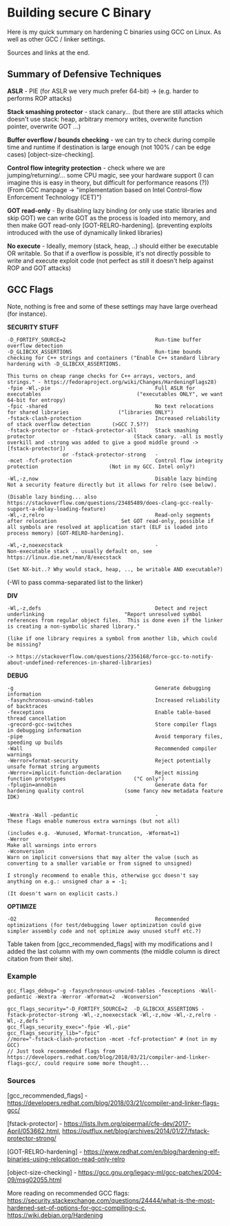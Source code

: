 # Building secure C Binary
Here is my quick summary on hardening C binaries using GCC on Linux. As well as other GCC / linker settings.

Sources and links at the end.


## Summary of Defensive Techniques

**ASLR** - PIE (for ASLR we very much prefer 64-bit) -> (e.g. harder to performs ROP attacks)

**Stack smashing protector** - stack canary... (but there are still attacks which doesn't use stack: heap, arbitrary memory writes, overwrite function pointer, overwrite GOT ...)

**Buffer overflow / bounds checking** - we can try to check during compile time and runtime if destination is large enough (not 100% / can be edge cases) [object-size-checking].

**Control flow integrity protection** - check where we are jumping/returning/... some CPU magic, see your hardware support (I can imagine this is easy in theory, but difficult for performance reasons (?)) (From GCC manpage -> "implementation based on Intel Control-flow Enforcement Technology (CET)")

**GOT read-only** - By disabling lazy binding (or only use static libraries and skip GOT) we can write GOT as the process is loaded into memory, and then make GOT read-only [GOT-RELRO-hardening]. (preventing exploits introduced with the use of dynamically linked libraries)

**No execute** - Ideally, memory (stack, heap, ..) should either be executable OR writable. So that if a overflow is possible, it's not directly possible to write and execute exploit code (not perfect as still it doesn't help against ROP and GOT attacks)


## GCC Flags

Note, nothing is free and some of these settings may have large overhead (for instance).


__SECURITY STUFF__
```
-D_FORTIFY_SOURCE=2                             Run-time buffer overflow detection
-D_GLIBCXX_ASSERTIONS                           Run-time bounds checking for C++ strings and containers ("Enable C++ standard library hardening with -D_GLIBCXX_ASSERTIONS.
                                                                                                          This turns on cheap range checks for C++ arrays, vectors, and strings." - https://fedoraproject.org/wiki/Changes/HardeningFlags28)
-fpie -Wl,-pie                                  Full ASLR for executables                               ("executables ONLY", we want 64-bit for entropy)
-fpic -shared                                   No text relocations for shared libraries                ("libraries ONLY")
-fstack-clash-protection                        Increased reliability of stack overflow detection       (>GCC 7.5??)
-fstack-protector or -fstack-protector-all      Stack smashing protector                                (Stack canary. -all is mostly overkill and -strong was added to give a good middle ground -> [fstack-protector])
                  or -fstack-protector-strong   -
-mcet -fcf-protection                           Control flow integrity protection                       (Not in my GCC. Intel only?)

-Wl,-z,now                                      Disable lazy binding                                    Not a security feature directly but it allows for relro (see below).
                                                                                                        (Disable lazy binding... also https://stackoverflow.com/questions/23485489/does-clang-gcc-really-support-a-delay-loading-feature)
-Wl,-z,relro                                    Read-only segments after relocation                     Set GOT read-only, possible if all symbols are resolved at application start (ELF is loaded into process memory) [GOT-RELRO-hardening].

-Wl,-z,noexecstack                              -                                                       Non-executable stack .. usually default on, see https://linux.die.net/man/8/execstack
                                                                                                        (Set NX-bit..? Why would stack, heap, .., be writable AND executable?)
```

(-Wl to pass comma-separated list to the linker)

__DIV__
```
-Wl,-z,defs                                     Detect and reject underlinking                          "Report unresolved symbol references from regular object files.  This is done even if the linker is creating a non-symbolic shared library."
                                                                                                         (like if one library requires a symbol from another lib, which could be missing?
                                                                                                          -> https://stackoverflow.com/questions/2356168/force-gcc-to-notify-about-undefined-references-in-shared-libraries)
```
__DEBUG__
```
-g                                              Generate debugging information
-fasynchronous-unwind-tables                    Increased reliability of backtraces
-fexceptions                                    Enable table-based thread cancellation
-grecord-gcc-switches                           Store compiler flags in debugging information
-pipe                                           Avoid temporary files, speeding up builds
-Wall                                           Recommended compiler warnings
-Werror=format-security                         Reject potentially unsafe format string arguments
-Werror=implicit-function-declaration           Reject missing function prototypes                      ("C only")
-fplugin=annobin                                Generate data for hardening quality control             (some fancy new metadata feature IDK)


-Wextra -Wall -pedantic                         -                                                        These flags enable numerous extra warnings (but not all)
                                                                                                         (includes e.g. -Wunused, Wformat-truncation, -Wformat=1)
-Werror                                                                                                  Make all warnings into errors
-Wconversion                                                                                             Warn on implicit conversions that may alter the value (such as converting to a smaller variable or from signed to unsigned)
                                                                                                         I strongly recommend to enable this, otherwise gcc doesn't say anything on e.g.: unsigned char a = -1;
                                                                                                         (It doesn't warn on explicit casts.)
```

__OPTIMIZE__
```
-O2                                             Recommended optimizations (for test/debugging lower optimization could give simpler assembly code and not optimize away unused stuff etc.?)
```

Table taken from [gcc_recommended_flags] with my modifications and I added the last column with my own comments (the middle column is direct citation from their site).

### Example

```
gcc_flags_debug="-g -fasynchronous-unwind-tables -fexceptions -Wall-pedantic -Wextra -Werror -Wformat=2  -Wconversion"

gcc_flags_security="-D_FORTIFY_SOURCE=2  -D_GLIBCXX_ASSERTIONS -fstack-protector-strong -Wl,-z,noexecstack -Wl,-z,now -Wl,-z,relro -Wl,-z,defs "
gcc_flags_security_exec="-fpie -Wl,-pie"
gcc_flags_security_lib="-fpic"
//more="-fstack-clash-protection -mcet -fcf-protection" # (not in my GCC)
// Just took recommended flags from https://developers.redhat.com/blog/2018/03/21/compiler-and-linker-flags-gcc/, could require some more thought...
```


### Sources

[gcc_recommended_flags] - https://developers.redhat.com/blog/2018/03/21/compiler-and-linker-flags-gcc/

[fstack-protector] - https://lists.llvm.org/pipermail/cfe-dev/2017-April/053662.html, https://outflux.net/blog/archives/2014/01/27/fstack-protector-strong/

[GOT-RELRO-hardening] - https://www.redhat.com/en/blog/hardening-elf-binaries-using-relocation-read-only-relro

[object-size-checking] - https://gcc.gnu.org/legacy-ml/gcc-patches/2004-09/msg02055.html

More reading on recommended GCC flags: https://security.stackexchange.com/questions/24444/what-is-the-most-hardened-set-of-options-for-gcc-compiling-c-c, https://wiki.debian.org/Hardening

